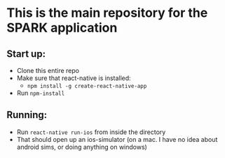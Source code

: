 # This is the main repository for the SPARK application

## Start up:
* Clone this entire repo
* Make sure that react-native is installed:
  - ```npm install -g create-react-native-app```
* Run ```npm-install```

## Running:
* Run ```react-native run-ios``` from inside the directory
* That should open up an ios-simulator (on a mac. I have no idea about android sims, or doing anything on windows)
